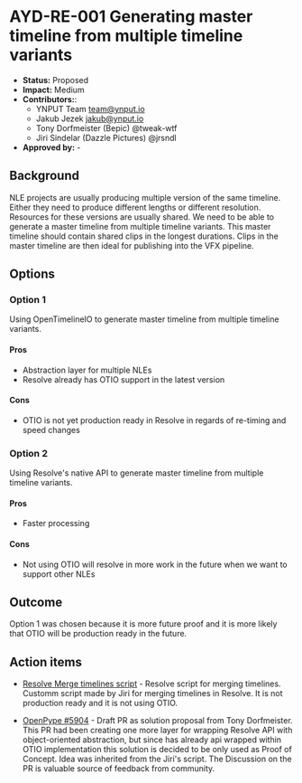 # AYD-RE-001 Generating master timeline from multiple timeline variants

- **Status:** Proposed
- **Impact:**  Medium
- **Contributors:**:
  - YNPUT Team <team@ynput.io>
  - Jakub Jezek <jakub@ynput.io>
  - Tony Dorfmeister  (Bepic) @tweak-wtf
  - Jiri Sindelar (Dazzle Pictures) @jrsndl
- **Approved by:** -

## Background

NLE projects are usually producing multiple version of the same timeline. Either they need to produce different lengths or different resolution. Resources for these versions are usually shared. We need to be able to generate a master timeline from multiple timeline variants. This master timeline should contain shared clips in the longest durations. Clips in the master timeline are then ideal for publishing into the VFX pipeline.

## Options

### Option 1

Using OpenTimelineIO to generate master timeline from multiple timeline variants.

#### Pros

- Abstraction layer for multiple NLEs
- Resolve already has OTIO support in the latest version

#### Cons

- OTIO is not yet production ready in Resolve in regards of re-timing and speed changes

### Option 2

Using Resolve's native API to generate master timeline from multiple timeline variants.

#### Pros

- Faster processing

#### Cons

- Not using OTIO will resolve in more work in the future when we want to support other NLEs


## Outcome

Option 1 was chosen because it is more future proof and it is more likely that OTIO will be production ready in the future.

## Action items
- [Resolve Merge timelines script](https://github.com/jrsndl/resolve-merge-timelines) - Resolve script for merging timelines. Customm script made by Jiri for merging timelines in Resolve. It is not production ready and it is not using OTIO.

- [OpenPype #5904](https://github.com/ynput/OpenPype/pull/5904) - Draft PR as solution proposal from Tony Dorfmeister. This PR had been creating one more layer for wrapping Resolve API with object-oriented abstraction, but since has already api wrapped within OTIO implementation this solution is decided to be only used as Proof of Concept. Idea was inherited from the Jiri's script. The Discussion on the PR is valuable source of feedback from community.

